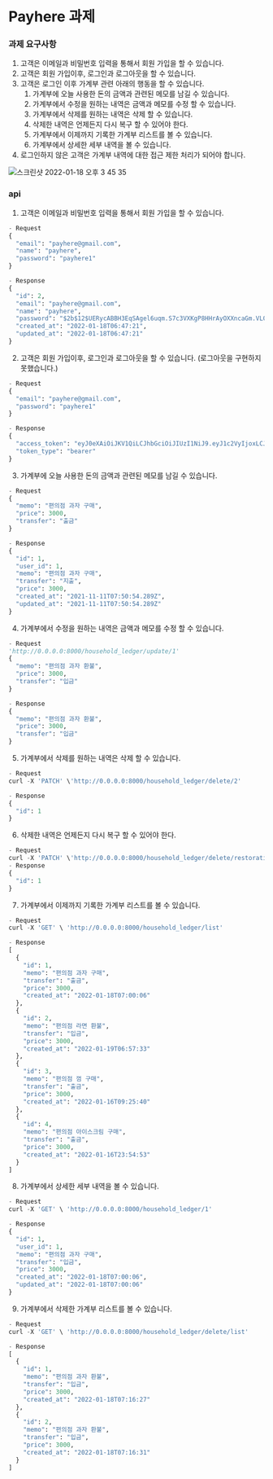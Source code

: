 # Payhere 과제

### 과제 요구사항

1. 고객은 이메일과 비밀번호 입력을 통해서 회원 가입을 할 수 있습니다. 
2. 고객은 회원 가입이후, 로그인과 로그아웃을 할 수 있습니다. 
3. 고객은 로그인 이후 가계부 관련 아래의 행동을 할 수 있습니다. 
    1. 가계부에 오늘 사용한 돈의 금액과 관련된 메모를 남길 수 있습니다. 
    2. 가계부에서 수정을 원하는 내역은 금액과 메모를 수정 할 수 있습니다. 
    3. 가계부에서 삭제를 원하는 내역은 삭제 할 수 있습니다. 
    4. 삭제한 내역은 언제든지 다시 복구 할 수 있어야 한다.
    5. 가계부에서 이제까지 기록한 가계부 리스트를 볼 수 있습니다. 
    6. 가계부에서 상세한 세부 내역을 볼 수 있습니다. 
4. 로그인하지 않은 고객은 가계부 내역에 대한 접근 제한 처리가 되어야 합니다.

![스크린샷 2022-01-18 오후 3 45 35](https://user-images.githubusercontent.com/67960152/149884734-c593e35a-4256-480a-9cb7-104df21fea7b.png)

### api 
1. 고객은 이메일과 비밀번호 입력을 통해서 회원 가입을 할 수 있습니다. 
```python
- Request
{
  "email": "payhere@gmail.com",
  "name": "payhere",
  "password": "payhere1"
}

- Response
{
  "id": 2,
  "email": "payhere@gmail.com",
  "name": "payhere",
  "password": "$2b$12$UERycABBH3EqSAgel6uqm.S7c3VXKgP8HHrAyOXXncaGm.VL0Q136",
  "created_at": "2022-01-18T06:47:21",
  "updated_at": "2022-01-18T06:47:21"
}
```
2. 고객은 회원 가입이후, 로그인과 로그아웃을 할 수 있습니다. (로그아웃을 구현하지 못했습니다.)
```python
- Request
{
  "email": "payhere@gmail.com",
  "password": "payhere1"
}

- Response
{
  "access_token": "eyJ0eXAiOiJKV1QiLCJhbGciOiJIUzI1NiJ9.eyJ1c2VyIjoxLCJleHAiOjE2NDI0OTIxNjV9.YUwzg7nm2dpFVPVRt05ELUIULsdn75kfiA_LPv4XAdM",
  "token_type": "bearer"
}
```
3. 가계부에 오늘 사용한 돈의 금액과 관련된 메모를 남길 수 있습니다.
```python
- Request
{
  "memo": "편의점 과자 구매",
  "price": 3000,
  "transfer": "출금"
}

- Response
{
  "id": 1,
  "user_id": 1,
  "memo": "편의점 과자 구매",
  "transfer": "지출",
  "price": 3000,
  "created_at": "2021-11-11T07:50:54.289Z",
  "updated_at": "2021-11-11T07:50:54.289Z"
}
```
4. 가계부에서 수정을 원하는 내역은 금액과 메모를 수정 할 수 있습니다. 
```python
- Request
'http://0.0.0.0:8000/household_ledger/update/1'
{
  "memo": "편의점 과자 환불",
  "price": 3000,
  "transfer": "입금"
}

- Response
{
  "memo": "편의점 과자 환불",
  "price": 3000,
  "transfer": "입금"
}

```
5. 가계부에서 삭제를 원하는 내역은 삭제 할 수 있습니다.
```python
- Request
curl -X 'PATCH' \'http://0.0.0.0:8000/household_ledger/delete/2'

- Response
{
  "id": 1
}
```
6. 삭제한 내역은 언제든지 다시 복구 할 수 있어야 한다.
```python
- Request
curl -X 'PATCH' \'http://0.0.0.0:8000/household_ledger/delete/restoration/1'
- Response
{
  "id": 1
}
```
7. 가계부에서 이제까지 기록한 가계부 리스트를 볼 수 있습니다.
```python
- Request
curl -X 'GET' \ 'http://0.0.0.0:8000/household_ledger/list'

- Response
[
  {
    "id": 1,
    "memo": "편의점 과자 구매",
    "transfer": "출금",
    "price": 3000,
    "created_at": "2022-01-18T07:00:06"
  },
  {
    "id": 2,
    "memo": "편의점 라면 환불",
    "transfer": "입금",
    "price": 3000,
    "created_at": "2022-01-19T06:57:33"
  },
  {
    "id": 3,
    "memo": "편의점 껌 구매",
    "transfer": "출금",
    "price": 3000,
    "created_at": "2022-01-16T09:25:40"
  },
  {
    "id": 4,
    "memo": "편의점 아이스크림 구매",
    "transfer": "출금",
    "price": 3000,
    "created_at": "2022-01-16T23:54:53"
  }
]
```
8. 가계부에서 상세한 세부 내역을 볼 수 있습니다. 
```python
- Request
curl -X 'GET' \ 'http://0.0.0.0:8000/household_ledger/1'

- Response
{
  "id": 1,
  "user_id": 1,
  "memo": "편의점 과자 구매",
  "transfer": "입금",
  "price": 3000,
  "created_at": "2022-01-18T07:00:06",
  "updated_at": "2022-01-18T07:00:06"
}

```
9. 가계부에서 삭제한 가계부 리스트를 볼 수 있습니다. 
```python
- Request
curl -X 'GET' \ 'http://0.0.0.0:8000/household_ledger/delete/list'

- Response
[
  {
    "id": 1,
    "memo": "편의점 과자 환불",
    "transfer": "입금",
    "price": 3000,
    "created_at": "2022-01-18T07:16:27"
  },
  {
    "id": 2,
    "memo": "편의점 과자 환불",
    "transfer": "입금",
    "price": 3000,
    "created_at": "2022-01-18T07:16:31"
  }
]
```
